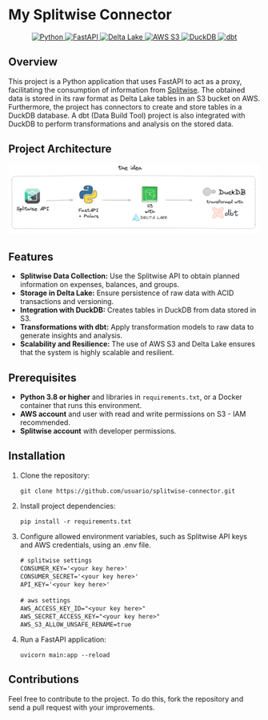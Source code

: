 # My Splitwise Connector

<p align="center">
  <a href="https://www.python.org/" target="_blank">
    <img src="https://img.shields.io/badge/Python-3.8%2B-blue?logo=python" alt="Python">
  </a>
  <a href="https://fastapi.tiangolo.com/" target="_blank">
    <img src="https://img.shields.io/badge/FastAPI-0.70.0+-brightgreen?logo=fastapi" alt="FastAPI">
  </a>
  <a href="https://delta.io/" target="_blank">
    <img src="https://img.shields.io/badge/Delta_Lake-0.7.0+-blue?logo=delta" alt="Delta Lake">
  </a>
  <a href="https://aws.amazon.com/s3/" target="_blank">
    <img src="https://img.shields.io/badge/AWS%20S3-Storage-orange?logo=amazons3" alt="AWS S3">
  </a>
  <a href="https://duckdb.org/" target="_blank">
    <img src="https://img.shields.io/badge/DuckDB-Integration-yellow?logo=duckdb" alt="DuckDB">
  </a>
  <a href="https://www.getdbt.com/" target="_blank">
    <img src="https://img.shields.io/badge/dbt-0.19.0+-orange?logo=dbt" alt="dbt">
  </a>
</p>

## Overview

This project is a Python application that uses FastAPI to act as a proxy, facilitating the consumption of information from [Splitwise](https://splitwise.com). The obtained data is stored in its raw format as Delta Lake tables in an S3 bucket on AWS. Furthermore, the project has connectors to create and store tables in a DuckDB database. A dbt (Data Build Tool) project is also integrated with DuckDB to perform transformations and analysis on the stored data.

## Project Architecture

![Project Architecture](images/image-1.png)


## Features

- **Splitwise Data Collection:** Use the Splitwise API to obtain planned information on expenses, balances, and groups.
- **Storage in Delta Lake:** Ensure persistence of raw data with ACID transactions and versioning.
- **Integration with DuckDB:** Creates tables in DuckDB from data stored in S3.
- **Transformations with dbt:** Apply transformation models to raw data to generate insights and analysis.
- **Scalability and Resilience:** The use of AWS S3 and Delta Lake ensures that the system is highly scalable and resilient.

## Prerequisites

- **Python 3.8 or higher** and libraries in `requirements.txt`, or a Docker container that runs this environment.
- **AWS account** and user with read and write permissions on S3 - IAM recommended.
- **Splitwise account** with developer permissions.

## Installation

1. Clone the repository:
    ```
    git clone https://github.com/usuario/splitwise-connector.git
    ```

2. Install project dependencies:
    ```
    pip install -r requirements.txt
    ```

3. Configure allowed environment variables, such as Splitwise API keys and AWS credentials, using an .env file.
    ```
    # splitwise settings
    CONSUMER_KEY='<your key here>'
    CONSUMER_SECRET='<your key here>'
    API_KEY='<your key here>'

    # aws settings
    AWS_ACCESS_KEY_ID="<your key here>"
    AWS_SECRET_ACCESS_KEY="<your key here>"
    AWS_S3_ALLOW_UNSAFE_RENAME=true
    ```
4. Run a FastAPI application:
    ```
    uvicorn main:app --reload
    ```

## Contributions
Feel free to contribute to the project. To do this, fork the repository and send a pull request with your improvements.